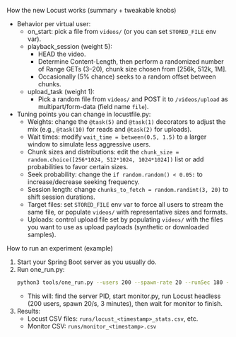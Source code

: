 How the new Locust works (summary + tweakable knobs)
- Behavior per virtual user:
  - on_start: pick a file from `videos/` (or you can set `STORED_FILE` env var).
  - playback_session (weight 5):
    - HEAD the video.
    - Determine Content-Length, then perform a randomized number of Range GETs (3–20), chunk size chosen from [256k, 512k, 1M].
    - Occasionally (5% chance) seeks to a random offset between chunks.
  - upload_task (weight 1):
    - Pick a random file from `videos/` and POST it to `/videos/upload` as multipart/form-data (field name `file`).
- Tuning points you can change in locustfile.py:
  - Weights: change the `@task(5)` and `@task(1)` decorators to adjust the mix (e.g., `@task(10)` for reads and `@task(2)` for uploads).
  - Wait times: modify `wait_time = between(0.5, 1.5)` to a larger window to simulate less aggressive users.
  - Chunk sizes and distributions: edit the `chunk_size = random.choice([256*1024, 512*1024, 1024*1024])` list or add probabilities to favor certain sizes.
  - Seek probability: change the `if random.random() < 0.05:` to increase/decrease seeking frequency.
  - Session length: change `chunks_to_fetch = random.randint(3, 20)` to shift session durations.
  - Target files: set `STORED_FILE` env var to force all users to stream the same file, or populate `videos/` with representative sizes and formats.
  - Uploads: control upload file set by populating `videos/` with the files you want to use as upload payloads (synthetic or downloaded samples).

How to run an experiment (example)
1) Start your Spring Boot server as you usually do.
2) Run one_run.py:
   ```bash
   python3 tools/one_run.py --users 200 --spawn-rate 20 --runSec 180 --outdir runs
   ```
   - This will: find the server PID, start monitor.py, run Locust headless (200 users, spawn 20/s, 3 minutes), then wait for monitor to finish.
3) Results:
   - Locust CSV files: `runs/locust_<timestamp>_stats.csv`, etc.
   - Monitor CSV: `runs/monitor_<timestamp>.csv`
